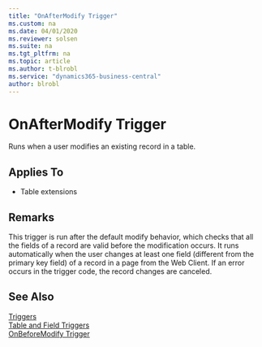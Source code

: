 ```yaml
---
title: "OnAfterModify Trigger"
ms.custom: na
ms.date: 04/01/2020
ms.reviewer: solsen
ms.suite: na
ms.tgt_pltfrm: na
ms.topic: article
ms.author: t-blrobl
ms.service: "dynamics365-business-central"
author: blrobl
---
```


# OnAfterModify Trigger
Runs when a user modifies an existing record in a table.  
  
## Applies To  
- Table extensions
  
## Remarks  
 This trigger is run after the default modify behavior, which checks that all the fields of a record are valid before the modification occurs. It runs automatically when the user changes at least one field (different from the primary key field) of a record in a page from the Web Client. If an error occurs in the trigger code, the record changes are canceled.  
  
## See Also  
 [Triggers](devenv-triggers.md)  
 [Table and Field Triggers](devenv-table-and-field-triggers.md)  
 [OnBeforeModify Trigger](devenv-onbeforemodify-trigger.md)
